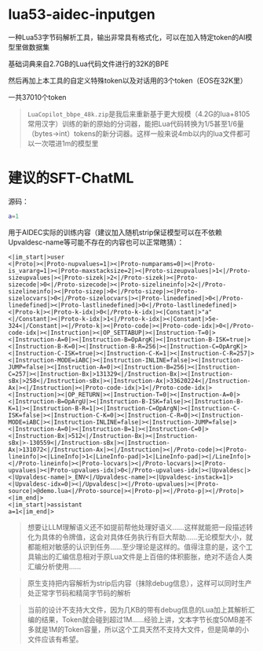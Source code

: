 # lua53-aidec-inputgen
一种Lua53字节码解析工具，输出非常具有格式化，可以在加入特定token的AI模型里做数据集

基础词典来自2.7GB的Lua代码文件进行的32K的BPE

然后再加上本工具的自定义特殊token以及对话用的3个token（EOS在32K里）

一共37010个token

> `LuaCopilot_bbpe_48k.zip`是我后来重新基于更大规模（4.2G的lua+8105常用汉字）训练的新的原始的分词器，能把Lua代码转换为1/5甚至1/6量（bytes->int）tokens的新分词器。这样一般来说4mb以内的lua文件都可以一次喂进1m的模型里

# 建议的SFT-ChatML
源码：
```lua
a=1
```
用于AIDEC实际的训练内容（建议加入随机strip保证模型可以在不依赖Upvaldesc-name等可能不存在的内容也可以正常瞎猜）：
```chatml
<|im_start|>user
<|Proto|><|Proto-nupvalues=1|><|Proto-numparams=0|><|Proto-is_vararg=1|><|Proto-maxstacksize=2|><|Proto-sizeupvalues|>1<|/Proto-sizeupvalues|><|Proto-sizek|>2<|/Proto-sizek|><|Proto-sizecode|>0<|/Proto-sizecode|><|Proto-sizelineinfo|>2<|/Proto-sizelineinfo|><|Proto-sizep|>0<|/Proto-sizep|><|Proto-sizelocvars|>0<|/Proto-sizelocvars|><|Proto-linedefined|>0<|/Proto-linedefined|><|Proto-lastlinedefined|>0<|/Proto-lastlinedefined|><|Proto-k|><|Proto-k-idx|>0<|/Proto-k-idx|><|Constant|>"a"<|/Constant|><|Proto-k-idx|>1<|/Proto-k-idx|><|Constant|>5e-324<|/Constant|><|/Proto-k|><|Proto-code|><|Proto-code-idx|>0<|/Proto-code-idx|><|Instruction|><|OP_SETTABUP|><|Instruction-T=0|><|Instruction-A=0|><|Instruction-B=OpArgK|><|Instruction-B-ISK=true|><|Instruction-B-K=0|><|Instruction-B-R=256|><|Instruction-C=OpArgK|><|Instruction-C-ISK=true|><|Instruction-C-K=1|><|Instruction-C-R=257|><|Instruction-MODE=iABC|><|Instruction-INLINE=false|><|Instruction-JUMP=false|><|Instruction-A=0|><|Instruction-B=256|><|Instruction-C=257|><|Instruction-Bx|>131329<|/Instruction-Bx|><|Instruction-sBx|>258<|/Instruction-sBx|><|Instruction-Ax|>33620224<|/Instruction-Ax|><|/Instruction|><|Proto-code-idx|>1<|/Proto-code-idx|><|Instruction|><|OP_RETURN|><|Instruction-T=0|><|Instruction-A=0|><|Instruction-B=OpArgU|><|Instruction-B-ISK=false|><|Instruction-B-K=1|><|Instruction-B-R=1|><|Instruction-C=OpArgN|><|Instruction-C-ISK=false|><|Instruction-C-K=0|><|Instruction-C-R=0|><|Instruction-MODE=iABC|><|Instruction-INLINE=false|><|Instruction-JUMP=false|><|Instruction-A=0|><|Instruction-B=1|><|Instruction-C=0|><|Instruction-Bx|>512<|/Instruction-Bx|><|Instruction-sBx|>-130559<|/Instruction-sBx|><|Instruction-Ax|>131072<|/Instruction-Ax|><|/Instruction|><|/Proto-code|><|Proto-lineinfo|><|LineInfo|>1<|LineInfo-pad|>1<|LineInfo-pad|><|/LineInfo|><|/Proto-lineinfo|><|Proto-locvars|><|/Proto-locvars|><|Proto-upvalues|><|Proto-upvalues-idx|>0<|/Proto-upvalues-idx|><|Upvaldesc|><|Upvaldesc-name|>_ENV<|/Upvaldesc-name|><|Upvaldesc-instack=1|><|Upvaldesc-idx=0|><|/Upvaldesc|><|/Proto-upvalues|><|Proto-source|>@demo.lua<|/Proto-source|><|Proto-p|><|/Proto-p|><|/Proto|><|im_end|>
<|im_start|>assistant
a=1<|im_end|>
```

> 想要让LLM理解语义还不如提前帮他处理好语义……这样就能把一段描述转化为具体的令牌值，这会对具体任务执行有巨大帮助……无论模型大小，就都能相对敏感的认识到任务……至少理论是这样的。值得注意的是，这个工具输出的汇编信息相对于原Lua文件是上百倍的体积膨胀，绝对不适合人类汇编分析使用……

> 原生支持把内容解析为strip后内容（抹除debug信息），这样可以同时生产处正常字节码和精简字节码的解析

> 当前的设计不支持大文件，因为几KB的带有debug信息的Lua加上其解析汇编的结果，Token就会碰到超过1M……经验上讲，文本字节长度50MB差不多就是1M的Token容量，所以这个工具天然不支持大文件，但是简单的小文件应该有希望。
